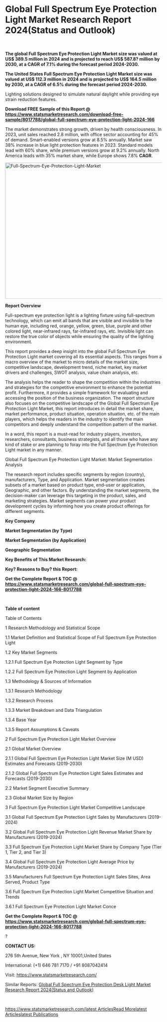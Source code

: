 <h1>Global Full Spectrum Eye Protection Light Market Research Report 2024(Status and Outlook)</h1><br/><p><strong>The global Full Spectrum Eye Protection Light Market size was valued at US$ 389.5 million in 2024 and is projected to reach US$ 587.8? million by 2030, at a <strong>CAGR</strong> of 7.1% during the forecast period 2024-2030.</strong></p>
 
 
 
 <p><strong>The United States Full Spectrum Eye Protection Light Market size was valued at US$ 112.3 million in 2024 and is projected to US$ 164.5 million by 2030, at a <strong>CAGR</strong> of 6.5% during the forecast period 2024-2030.</strong></p>
 
 
 
 <p>Lighting solutions designed to simulate natural daylight while providing eye strain reduction features.</p>
 
 
 
 <p><strong>Download FREE Sample of this Report @ <a href="https://www.statsmarketresearch.com/download-free-sample/8017788/global-full-spectrum-eye-protection-light-2024-166">https://www.statsmarketresearch.com/download-free-sample/8017788/global-full-spectrum-eye-protection-light-2024-166</a></strong></p>
 
 
 
 <p>The market demonstrates strong growth, driven by health consciousness. In 2023, unit sales reached 2.8 million, with office sector accounting for 45% of demand. Smart-enabled versions grow at 8.5% annually. Market saw 38% increase in blue light protection features in 2023. Standard models lead with 60% share, while premium versions grow at 9.2% annually. North America leads with 35% market share, while Europe shows 7.8% <strong>CAGR</strong>.</p>
 
 
 
 <p><img alt="Full-Spectrum-Eye-Protection-Light-Market" src="https://www.grandresearchstore.com/assets/report-images/Full_Spectrum_Eye_Protection_Light_Market.png" style="width: 730px; height: 438px;" /></p>
 
 
 
 <p><strong>Report Overview</strong></p>
 
 
 
 <p>Full-spectrum eye protection light is a lighting fixture using full-spectrum technology, which can emit all bands that are visible and invisible to the human eye, including red, orange, yellow, green, blue, purple and other colored light, near-infrared rays, far-infrared rays, etc. Invisible light can restore the true color of objects while ensuring the quality of the lighting environment.</p>
 
 
 
 <p>This report provides a deep insight into the global Full Spectrum Eye Protection Light market covering all its essential aspects. This ranges from a macro overview of the market to micro details of the market size, competitive landscape, development trend, niche market, key market drivers and challenges, SWOT analysis, value chain analysis, etc.</p>
 
 
 
 <p>The analysis helps the reader to shape the competition within the industries and strategies for the competitive environment to enhance the potential profit. Furthermore, it provides a simple framework for evaluating and accessing the position of the business organization. The report structure also focuses on the competitive landscape of the Global Full Spectrum Eye Protection Light Market, this report introduces in detail the market share, market performance, product situation, operation situation, etc. of the main players, which helps the readers in the industry to identify the main competitors and deeply understand the competition pattern of the market.</p>
 
 
 
 <p>In a word, this report is a must-read for industry players, investors, researchers, consultants, business strategists, and all those who have any kind of stake or are planning to foray into the Full Spectrum Eye Protection Light market in any manner.</p>
 
 
 
 <p>Global Full Spectrum Eye Protection Light Market: Market Segmentation Analysis</p>
 
 
 
 <p>The research report includes specific segments by region (country), manufacturers, Type, and Application. Market segmentation creates subsets of a market based on product type, end-user or application, Geographic, and other factors. By understanding the market segments, the decision-maker can leverage this targeting in the product, sales, and marketing strategies. Market segments can power your product development cycles by informing how you create product offerings for different segments.</p>
 
 
 
 <p><strong>Key Company</strong></p>
 
 
 
 <p><strong>Market Segmentation (by Type)</strong></p>
 
 
 
 <p><strong>Market Segmentation (<strong>by Application</strong>)</strong></p>
 
 
 
 <p><strong>Geographic Segmentation</strong></p>
 
 
 
 <p><strong>Key Benefits of This Market Research:</strong></p>
 
 
 
 <p><strong>Key? <strong>Reasons to Buy</strong>? this Report:</strong></p>
 
 
 
 <div><b>Get the Complete Report & TOC @ <a href="https://www.statsmarketresearch.com/global-full-spectrum-eye-protection-light-2024-166-8017788">https://www.statsmarketresearch.com/global-full-spectrum-eye-protection-light-2024-166-8017788</a></b></div>
 
 
 
 <p><br />
 
 <b>Table of content</b></p>
 
 
 
 <p>Table of Contents<br />
 
 1 Research Methodology and Statistical Scope<br />
 
 1.1 Market Definition and Statistical Scope of Full Spectrum Eye Protection Light<br />
 
 1.2 Key Market Segments<br />
 
 1.2.1 Full Spectrum Eye Protection Light Segment by Type<br />
 
 1.2.2 Full Spectrum Eye Protection Light Segment by Application<br />
 
 1.3 Methodology & Sources of Information<br />
 
 1.3.1 Research Methodology<br />
 
 1.3.2 Research Process<br />
 
 1.3.3 Market Breakdown and Data Triangulation<br />
 
 1.3.4 Base Year<br />
 
 1.3.5 Report Assumptions & Caveats<br />
 
 2 Full Spectrum Eye Protection Light Market Overview<br />
 
 2.1 Global Market Overview<br />
 
 2.1.1 Global Full Spectrum Eye Protection Light Market Size (M USD) Estimates and Forecasts (2019-2030)<br />
 
 2.1.2 Global Full Spectrum Eye Protection Light Sales Estimates and Forecasts (2019-2030)<br />
 
 2.2 Market Segment Executive Summary<br />
 
 2.3 Global Market Size by Region<br />
 
 3 Full Spectrum Eye Protection Light Market Competitive Landscape<br />
 
 3.1 Global Full Spectrum Eye Protection Light Sales by Manufacturers (2019-2024)<br />
 
 3.2 Global Full Spectrum Eye Protection Light Revenue Market Share by Manufacturers (2019-2024)<br />
 
 3.3 Full Spectrum Eye Protection Light Market Share by Company Type (Tier 1, Tier 2, and Tier 3)<br />
 
 3.4 Global Full Spectrum Eye Protection Light Average Price by Manufacturers (2019-2024)<br />
 
 3.5 Manufacturers Full Spectrum Eye Protection Light Sales Sites, Area Served, Product Type<br />
 
 3.6 Full Spectrum Eye Protection Light Market Competitive Situation and Trends<br />
 
 3.6.1 Full Spectrum Eye Protection Light Market Conce</p>
 
 
 
 <div><b>Get the Complete Report & TOC @ <a href="https://www.statsmarketresearch.com/global-full-spectrum-eye-protection-light-2024-166-8017788">https://www.statsmarketresearch.com/global-full-spectrum-eye-protection-light-2024-166-8017788</a></b></div>
 
 
 
 <p>? </p>
 
 
 
 <p><b>CONTACT US:</b><br />
 
 276 5th Avenue, New York , NY 10001,United States<br />
 
 International: (+1) 646 781 7170 / +91 8087042414<br />
 
 Visit: <a href="https://www.statsmarketresearch.com/">https://www.statsmarketresearch.com/</a><br />
 
 Similar Reports: <a href="https://www.statsmarketresearch.com/global-full-spectrum-eye-protection-light-2024-166-8017788">Global Full Spectrum Eye Protection Desk Light Market Research Report 2024(Status and Outlook)</a><br />
 
 <br />
 
 <a href="https://gyeongbokgung.com">https://www.statsmarketresearch.com/</a><a href="https://hallyeomaritime.com">latest Articles</a><a href="https://jingwansa.com">Read More</a><a href="https://nguoiviet.jp/">latest Articles</a><a href="https://www.intelmarketresearch.com/">latest Publications</a></p>